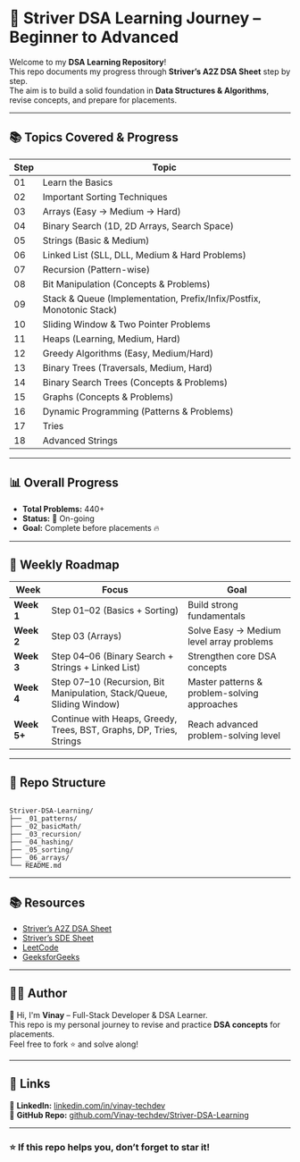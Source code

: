 # 🧩 Striver DSA Learning Journey – Beginner to Advanced  

Welcome to my **DSA Learning Repository**!  
This repo documents my progress through **Striver’s A2Z DSA Sheet** step by step.  
The aim is to build a solid foundation in **Data Structures & Algorithms**, revise concepts, and prepare for placements.  

---

## 📚 Topics Covered & Progress  

| Step | Topic                                                                 | 
|------|-----------------------------------------------------------------------|
| 01   | Learn the Basics                                                      |
| 02   | Important Sorting Techniques                                          |
| 03   | Arrays (Easy → Medium → Hard)                                         | 
| 04   | Binary Search (1D, 2D Arrays, Search Space)                           |
| 05   | Strings (Basic & Medium)                                              |
| 06   | Linked List (SLL, DLL, Medium & Hard Problems)                        | 
| 07   | Recursion (Pattern-wise)                                              | 
| 08   | Bit Manipulation (Concepts & Problems)                                | 
| 09   | Stack & Queue (Implementation, Prefix/Infix/Postfix, Monotonic Stack) |
| 10   | Sliding Window & Two Pointer Problems                                 | 
| 11   | Heaps (Learning, Medium, Hard)                                        | 
| 12   | Greedy Algorithms (Easy, Medium/Hard)                                 | 
| 13   | Binary Trees (Traversals, Medium, Hard)                               | 
| 14   | Binary Search Trees (Concepts & Problems)                             | 
| 15   | Graphs (Concepts & Problems)                                          | 
| 16   | Dynamic Programming (Patterns & Problems)                             | 
| 17   | Tries                                                                 | 
| 18   | Advanced Strings                                                      | 

---

## 📊 Overall Progress  

- **Total Problems:** 440+  
- **Status:** 🚀 On-going  
- **Goal:** Complete before placements 🔥  

---

## 📅 Weekly Roadmap  

| Week       | Focus                                                                 | Goal                                             |
| ---------- | --------------------------------------------------------------------- | ------------------------------------------------ |
| **Week 1** | Step 01–02 (Basics + Sorting)                                         | Build strong fundamentals                        |
| **Week 2** | Step 03 (Arrays)                                                      | Solve Easy → Medium level array problems         |
| **Week 3** | Step 04–06 (Binary Search + Strings + Linked List)                    | Strengthen core DSA concepts                     |
| **Week 4** | Step 07–10 (Recursion, Bit Manipulation, Stack/Queue, Sliding Window) | Master patterns & problem-solving approaches     |
| **Week 5+**| Continue with Heaps, Greedy, Trees, BST, Graphs, DP, Tries, Strings   | Reach advanced problem-solving level             |

---

## 📂 Repo Structure  

```

Striver-DSA-Learning/
├── _01_patterns/
├── _02_basicMath/
├── _03_recursion/
├── _04_hashing/
├── _05_sorting/
├── _06_arrays/
└── README.md

```

---

## 📚 Resources  

- [Striver’s A2Z DSA Sheet](https://takeuforward.org/strivers-a2z-dsa-course/)  
- [Striver’s SDE Sheet](https://takeuforward.org/interviews/strivers-sde-sheet-top-coding-interview-problems/)  
- [LeetCode](https://leetcode.com/)  
- [GeeksforGeeks](https://www.geeksforgeeks.org/)  

---

## 🧑‍💻 Author  

👋 Hi, I'm **Vinay** – Full-Stack Developer & DSA Learner.  
This repo is my personal journey to revise and practice **DSA concepts** for placements.  
Feel free to fork ⭐ and solve along!  

---

## 📎 Links  

🔗 **LinkedIn:** [linkedin.com/in/vinay-techdev](https://www.linkedin.com/in/vinay-techdev)  
🔗 **GitHub Repo:** [github.com/Vinay-techdev/Striver-DSA-Learning](https://github.com/Vinay-techdev/DSA-Learning)  

---

### ⭐ If this repo helps you, don’t forget to star it!